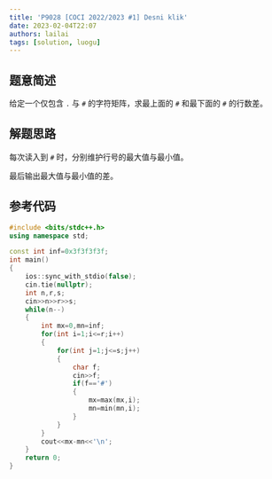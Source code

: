 ```yaml
---
title: 'P9028 [COCI 2022/2023 #1] Desni klik'
date: 2023-02-04T22:07
authors: lailai
tags: [solution, luogu]
---
```


<Solution pid="P9028" aid="xezesh4u" />

<!-- truncate -->

## 题意简述

给定一个仅包含 `.` 与 `#` 的字符矩阵，求最上面的 `#` 和最下面的 `#` 的行数差。

## 解题思路

每次读入到 `#` 时，分别维护行号的最大值与最小值。

最后输出最大值与最小值的差。

## 参考代码

```cpp
#include <bits/stdc++.h>
using namespace std;

const int inf=0x3f3f3f3f;
int main()
{
	ios::sync_with_stdio(false);
	cin.tie(nullptr);
	int n,r,s;
	cin>>n>>r>>s;
	while(n--)
	{
		int mx=0,mn=inf;
		for(int i=1;i<=r;i++)
		{
			for(int j=1;j<=s;j++)
			{
				char f;
				cin>>f;
				if(f=='#')
				{
					mx=max(mx,i);
					mn=min(mn,i);
				}
			}
		}
		cout<<mx-mn<<'\n';
	}
	return 0;
}
```
